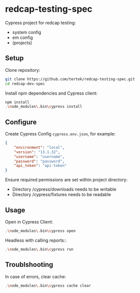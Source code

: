 # redcap-testing-spec
Cypress project for redcap testing:

- system config
- em config
- (projects)


## Setup

Clone repository:
```bash
git clone https://github.com/tertek/redcap-testing-spec.git
cd redcap-dev-spec
```

Install npm dependencies and Cypress client:
```bash
npm install
.\node_modules\.bin\cypress install
```

## Configure

Create Cypress Config `cypress.env.json`,
for example:
```json
{
    "environment": "local",
    "version": "13.1.32",
    "username": "username",
    "password": "password",
    "api_token": "api-token"
}
```

Ensure required permissions are set within project directory:
- Directory /cypress/downloads needs to be writable
- Directory /cypress/fixtures needs to be readable

## Usage

Open in Cypress Client:
```bash
.\node_modules\.bin\cypress open
```

Headless with calling reports::
```bash
.\node_modules\.bin\cypress run
```

## Troublshooting
In case of errors, clear cache:
```bash
.\node_modules\.bin\cypress cache clear
```


